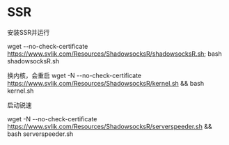 # SSR

安装SSR并运行

wget --no-check-certificate https://www.svlik.com/Resources/ShadowsocksR/shadowsocksR.sh; bash shadowsocksR.sh


换内核，会重启
wget -N --no-check-certificate https://www.svlik.com/Resources/ShadowsocksR/kernel.sh && bash kernel.sh


启动锐速

wget -N --no-check-certificate https://www.svlik.com/Resources/ShadowsocksR/serverspeeder.sh && bash serverspeeder.sh
